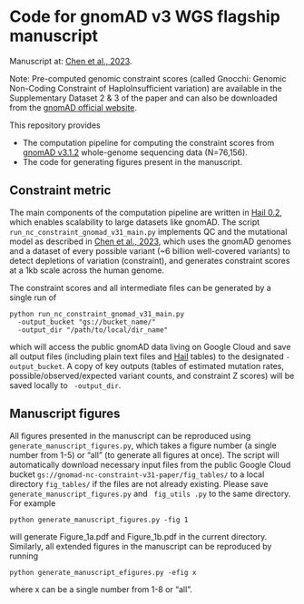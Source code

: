 # Code for gnomAD v3 WGS flagship manuscript
Manuscript at: [Chen et al., 2023](https://www.nature.com/articles/s41586-023-06045-0).

Note: Pre-computed genomic constraint scores (called Gnocchi: Genomic Non-Coding Constraint of HaploInsufficient variation) are available in the Supplementary Dataset 2 & 3 of the paper and can also be downloaded from the [gnomAD official website](https://gnomad.broadinstitute.org/downloads#v3-genomic-constraint).

This repository provides 

- The computation pipeline for computing the constraint scores from [gnomAD v3.1.2](https://gnomad.broadinstitute.org/news/2020-10-gnomad-v3-1/) whole-genome sequencing data (N=76,156). 
- The code for generating figures present in the manuscript.

## Constraint metric
The main components of the computation pipeline are written in [Hail 0.2](https://hail.is/), which enables scalability to large datasets like gnomAD. The script `run_nc_constraint_gnomad_v31_main.py` implements QC and the mutational model as described in [Chen et al., 2023](https://www.nature.com/articles/s41586-023-06045-0), which uses the gnomAD genomes and a dataset of every possible variant (~6 billion well-covered variants) to detect depletions of variation (constraint), and generates constraint scores at a 1kb scale across the human genome.

The constraint scores and all intermediate files can be generated by a single run of 
```
python run_nc_constraint_gnomad_v31_main.py 
  -output_bucket "gs://bucket_name/" 
  -output_dir "/path/to/local/dir_name"
```
which will access the public gnomAD data living on Google Cloud and save all output files (including plain text files and [Hail](https://hail.is/) tables) to the designated `-output_bucket`. A copy of key outputs (tables of estimated mutation rates, possible/observed/expected variant counts, and constraint Z scores) will be saved locally to ` -output_dir`.

## Manuscript figures
All figures presented in the manuscript can be reproduced using `generate_manuscript_figures.py`, which takes a figure number (a single number from 1-5) or “all” (to generate all figures at once). The script will automatically download necessary input files from the public Google Cloud bucket `gs://gnomad-nc-constraint-v31-paper/fig_tables/` to a local directory `fig_tables/` if the files are not already existing. Please save  ` generate_manuscript_figures.py` and ` fig_utils .py` to the same directory. For example
```
python generate_manuscript_figures.py -fig 1
```
will generate Figure_1a.pdf and Figure_1b.pdf in the current directory. Similarly, all extended figures in the manuscript can be reproduced by running 
```
python generate_manuscript_efigures.py -efig x
```
where x can be a single number from 1-8 or “all”.
